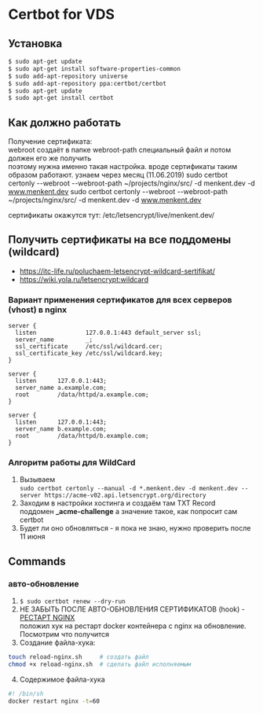 # Certbot for VDS

## Установка
```bash
$ sudo apt-get update
$ sudo apt-get install software-properties-common
$ sudo add-apt-repository universe
$ sudo add-apt-repository ppa:certbot/certbot
$ sudo apt-get update
$ sudo apt-get install certbot 
```

## Как должно работать
Получение сертификата:  
webroot создаёт в папке webroot-path специальный файл и потом должен его же получить  
поэтому нужна именно такая настройка. вроде сертификаты таким образом работают. узнаем через месяц (11.06.2019)
sudo certbot certonly --webroot --webroot-path ~/projects/nginx/src/ -d menkent.dev -d www.menkent.dev 
sudo certbot certonly --webroot --webroot-path ~/projects/nginx/src/ -d menkent.dev -d www.menkent.dev 

сертификаты окажутся тут: /etc/letsencrypt/live/menkent.dev/


## Получить сертификаты на все поддомены (wildcard)
- https://itc-life.ru/poluchaem-letsencrypt-wildcard-sertifikat/
- https://wiki.yola.ru/letsencrypt:wildcard 

### Вариант применения сертификатов для всех серверов (vhost) в nginx
```config
server {
  listen              127.0.0.1:443 default_server ssl;
  server_name         _;
  ssl_certificate     /etc/ssl/wildcard.cer;
  ssl_certificate_key /etc/ssl/wildcard.key;
}

server {
  listen      127.0.0.1:443;
  server_name a.example.com;
  root        /data/httpd/a.example.com;
}

server {
  listen      127.0.0.1:443;
  server_name b.example.com;
  root        /data/httpd/b.example.com;
}
```

### Алгоритм работы для WildCard
1. Вызываем  
```sudo certbot certonly --manual -d *.menkent.dev -d menkent.dev --server https://acme-v02.api.letsencrypt.org/directory```
2. Заходим в настройки хостинга и создаём там TXT Record  
поддомен **_acme-challenge**   а значение такое, как попросит сам certbot
3. Будет ли оно обновляться - я пока не знаю, нужно проверить после 11 июня



## Commands
### авто-обновление 
1. ```$ sudo certbot renew --dry-run```
2. НЕ ЗАБЫТЬ ПОСЛЕ АВТО-ОБНОВЛЕНИЯ СЕРТИФИКАТОВ (hook) - [РЕСТАРТ NGINX](https://www.guyrutenberg.com/2017/01/01/lets-encrypt-reload-nginx-after-renewing-certificates/)  
положил хук на рестарт docker контейнера с nginx на обновление. Посмотрим что получится
3. Создание файла-хука:   
```bash
touch reload-nginx.sh     # создать файл 
chmod +x reload-nginx.sh  # сделать файл исполняемым
```
4. Содержимое файла-хука
```bash
#! /bin/sh
docker restart nginx -t=60
```



